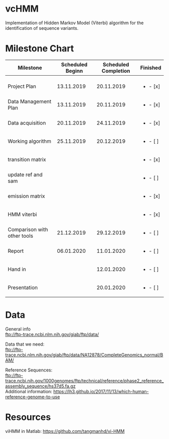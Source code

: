 # vcHMM

Implementation of Hidden Markov Model (Viterbi) algorithm for the identification of sequence variants.


# Milestone Chart

| Milestone | Scheduled Beginn | Scheduled Completion | Finished |
|-----------|-|----------------------|----------|
|           ||                     |          |
|Project Plan                      |13.11.2019  | 20.11.2019 |<ul><li>- [x] </li></ul> |
|Data Management Plan              |13.11.2019  | 20.11.2019 |<ul><li>- [x] </li></ul> |
|Data acquisition                  |20.11.2019  | 24.11.2019 |<ul><li>- [x] </li></ul> |
|Working algorithm                 |25.11.2019  | 20.12.2019 |<ul><li>- [ ] </li></ul> |
|   transition matrix              |            |            |<ul><li>- [x] </li></ul> |
|   update ref and sam             |            |            |<ul><li>- [ ] </li></ul> |
|   emission   matrix              |            |            |<ul><li>- [x] </li></ul> |
|   HMM viterbi                    |            |            |<ul><li>- [x] </li></ul> |
|Comparison with other tools       |21.12.2019  | 29.12.2019 |<ul><li>- [ ] </li></ul> |
|Report                            |06.01.2020  | 11.01.2020 |<ul><li>- [ ] </li></ul> |
|Hand in                           |            | 12.01.2020 |<ul><li>- [ ] </li></ul> |
|Presentation                      |            | 20.01.2020 |<ul><li>- [ ] </li></ul> |


# Data
General info <br>
ftp://ftp-trace.ncbi.nlm.nih.gov/giab/ftp/data/

Data that we need: <br>
ftp://ftp-trace.ncbi.nlm.nih.gov/giab/ftp/data/NA12878/CompleteGenomics_normal/BAM/

Reference Sequences: <br>
ftp://ftp-trace.ncbi.nih.gov/1000genomes/ftp/technical/reference/phase2_reference_assembly_sequence/hs37d5.fa.gz <br>
Additional information: https://lh3.github.io/2017/11/13/which-human-reference-genome-to-use

# Resources
viHMM in Matlab: https://github.com/tangmanhd/vi-HMM

